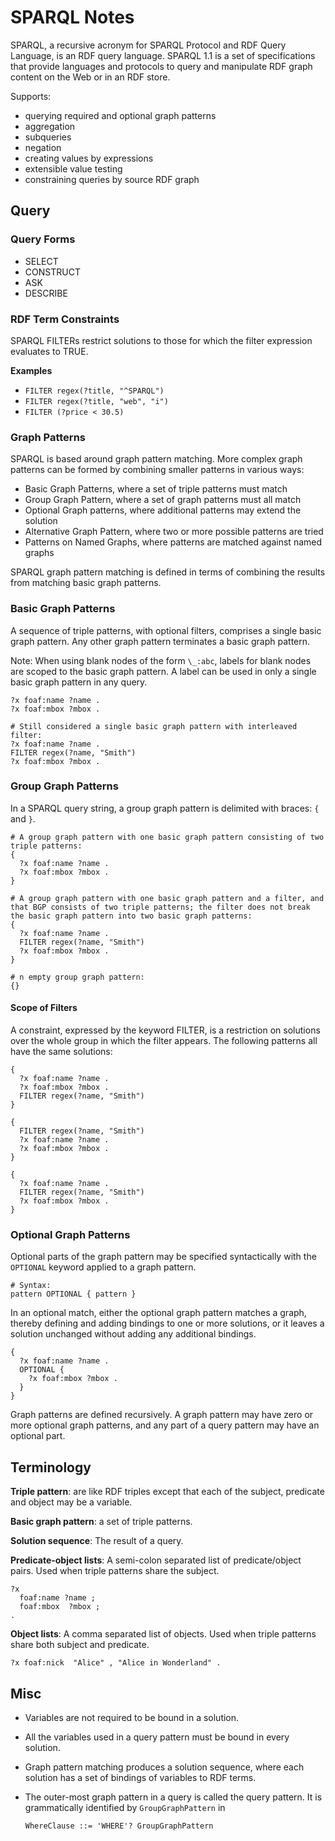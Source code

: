 # SPARQL Notes

SPARQL, a recursive acronym for SPARQL Protocol and RDF Query Language, is an RDF query language. SPARQL 1.1 is a set of specifications that provide languages and protocols to query and manipulate RDF graph content on the Web or in an RDF store.

Supports:

- querying required and optional graph patterns
- aggregation
- subqueries
- negation
- creating values by expressions
- extensible value testing
- constraining queries by source RDF graph


## Query

### Query Forms

- SELECT
- CONSTRUCT
- ASK
- DESCRIBE

### RDF Term Constraints

SPARQL FILTERs restrict solutions to those for which the filter expression evaluates to TRUE.

**Examples**

- `FILTER regex(?title, "^SPARQL")`
- `FILTER regex(?title, "web", "i")`
- `FILTER (?price < 30.5)`

### Graph Patterns

SPARQL is based around graph pattern matching. More complex graph patterns can be formed by combining smaller patterns in various ways:

- Basic Graph Patterns, where a set of triple patterns must match
- Group Graph Pattern, where a set of graph patterns must all match
- Optional Graph patterns, where additional patterns may extend the solution
- Alternative Graph Pattern, where two or more possible patterns are tried
- Patterns on Named Graphs, where patterns are matched against named graphs

SPARQL graph pattern matching is defined in terms of combining the results from matching basic graph patterns.

### Basic Graph Patterns

A sequence of triple patterns, with optional filters, comprises a single basic graph pattern. Any other graph pattern terminates a basic graph pattern.

Note: When using blank nodes of the form `\_:abc`,  labels for blank nodes are scoped to the basic graph pattern. A label can be used in only a single basic graph pattern in any query.

```sparql
?x foaf:name ?name .
?x foaf:mbox ?mbox .
```

```sparql
# Still considered a single basic graph pattern with interleaved filter:
?x foaf:name ?name .
FILTER regex(?name, "Smith")
?x foaf:mbox ?mbox .
```

### Group Graph Patterns

In a SPARQL query string, a group graph pattern is delimited with braces: `{` and `}`.

```sparql
# A group graph pattern with one basic graph pattern consisting of two triple patterns:
{
  ?x foaf:name ?name .
  ?x foaf:mbox ?mbox .
}
```

```sparql
# A group graph pattern with one basic graph pattern and a filter, and that BGP consists of two triple patterns; the filter does not break the basic graph pattern into two basic graph patterns:
{
  ?x foaf:name ?name .
  FILTER regex(?name, "Smith")
  ?x foaf:mbox ?mbox .
}
```

```sparql
# n empty group graph pattern:
{}
```

#### Scope of Filters

A constraint, expressed by the keyword FILTER, is a restriction on solutions over the whole group in which the filter appears. The following patterns all have the same solutions:

```sparql
{
  ?x foaf:name ?name .
  ?x foaf:mbox ?mbox .
  FILTER regex(?name, "Smith")
}
```
  
```sparql
{
  FILTER regex(?name, "Smith")
  ?x foaf:name ?name .
  ?x foaf:mbox ?mbox .
}
```

```sparql
{
  ?x foaf:name ?name .
  FILTER regex(?name, "Smith")
  ?x foaf:mbox ?mbox .
}
```

### Optional Graph Patterns

Optional parts of the graph pattern may be specified syntactically with the `OPTIONAL` keyword applied to a graph pattern.

```
# Syntax:
pattern OPTIONAL { pattern }
```

In an optional match, either the optional graph pattern matches a graph, thereby defining and adding bindings to one or more solutions, or it leaves a solution unchanged without adding any additional bindings.

```sparql
{
  ?x foaf:name ?name .
  OPTIONAL {
    ?x foaf:mbox ?mbox .
  }
}
```

Graph patterns are defined recursively. A graph pattern may have zero or more optional graph patterns, and any part of a query pattern may have an optional part.


## Terminology

**Triple pattern**: are like RDF triples except that each of the subject, predicate and object may be a variable.

**Basic graph pattern**: a set of triple patterns.

**Solution sequence**: The result of a query.

**Predicate-object lists**: A semi-colon separated list of predicate/object pairs. Used when triple patterns share the subject.

```sparql
?x
  foaf:name ?name ;
  foaf:mbox  ?mbox ;
.
```

**Object lists**: A comma separated list of objects. Used when triple patterns share both subject and predicate.

```sparql
?x foaf:nick  "Alice" , "Alice in Wonderland" .
```


## Misc

- Variables are not required to be bound in a solution.
- All the variables used in a query pattern must be bound in every solution.
- Graph pattern matching produces a solution sequence, where each solution has a set of bindings of variables to RDF terms.
- The outer-most graph pattern in a query is called the query pattern. It is grammatically identified by `GroupGraphPattern` in

  ```
  WhereClause ::= 'WHERE'? GroupGraphPattern
  ```
